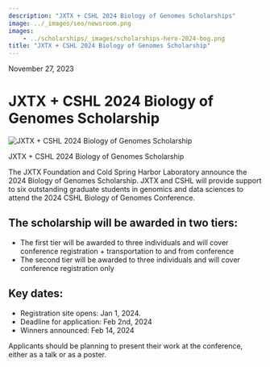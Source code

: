 ```yaml
---
description: "JXTX + CSHL 2024 Biology of Genomes Scholarships"
image: ../_images/seo/newsroom.png
images:
    - ../scholarships/_images/scholarships-hero-2024-bog.png
title: "JXTX + CSHL 2024 Biology of Genomes Scholarship"
---
```


<Date>November 27, 2023</Date>

# JXTX + CSHL 2024 Biology of Genomes Scholarship

<Image alt="JXTX + CSHL 2024 Biology of Genomes Scholarship" image={props.images[0]}></Image>

<figcaption>JXTX + CSHL 2024 Biology of Genomes Scholarship</figcaption>


The JXTX Foundation and Cold Spring Harbor Laboratory announce the 2024 Biology of Genomes Scholarship. JXTX and CSHL will provide support to six outstanding graduate students in genomics and data sciences to attend the 2024 CSHL Biology of Genomes Conference.

## The scholarship will be awarded in two tiers:

- The first tier will be awarded to three individuals and will cover conference registration + transportation to and from conference
- The second tier will be awarded to three individuals and will cover conference registration only


## Key dates:

- Registration site opens: Jan 1, 2024.
- Deadline for application: Feb 2nd, 2024
- Winners announced: Feb 14, 2024

Applicants should be planning to present their work at the conference, either as a talk or as a poster.